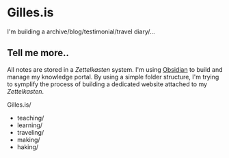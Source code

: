 # Gilles.is

I'm building a archive/blog/testimonial/travel diary/...

## Tell me more..

All notes are stored in a *Zettelkasten* system. I'm using [Obsidian](https://obsidian.md/) to build and manage my knowledge portal. By using a simple folder structure, I'm trying to symplify the process of building a dedicated website attached to my *Zettelkasten*. 

Gilles.is/
  - teaching/
  - learning/
  - traveling/
  - making/
  - haking/

